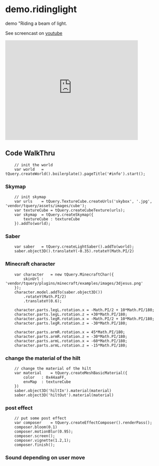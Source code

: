 demo.ridinglight
================

demo "Riding a beam of light.

See screencast on [youtube](http://www.youtube.com/watch?v=X25Cn90RwhU)

<iframe width="420" height="315" src="http://www.youtube.com/embed/X25Cn90RwhU" frameborder="0" allowfullscreen></iframe>


## Code WalkThru

```
	// init the world
	var world	= tQuery.createWorld().boilerplate().pageTitle('#info').start();
```


### Skymap

```
	// init skymap
	var urls	= tQuery.TextureCube.createUrls('skybox', '.jpg', 'vendor/tquery/assets/images/cube');
	var textureCube	= tQuery.createCubeTexture(urls);
	var skymap	= tQuery.createSkymap({
		textureCube	: textureCube
	}).addTo(world);
```

### Saber

```
	var saber	= tQuery.createLightSaber().addTo(world);
	saber.object3D().translateY(-0.35).rotateY(Math.PI/2)
```

### Minecraft character

```
	var character	= new tQuery.MinecraftChar({
		skinUrl	: 'vendor/tquery/plugins/minecraft/examples/images/3djesus.png'
	});
	character.model.addTo(saber.object3D())
		.rotateY(Math.PI/2)
		.translateY(0.6);
```

```
	character.parts.legL.rotation.x	= -Math.PI/2 + 10*Math.PI/180;
	character.parts.legL.rotation.z = +30*Math.PI/180;
	character.parts.legR.rotation.x	= -Math.PI/2 + 10*Math.PI/180;
	character.parts.legR.rotation.z = -30*Math.PI/180;

	character.parts.armR.rotation.x = 45*Math.PI/180;
	character.parts.armR.rotation.z = -30*Math.PI/180;
	character.parts.armL.rotation.x = -60*Math.PI/180;
	character.parts.armL.rotation.z = -15*Math.PI/180;
```

### change the material of the hilt

```
	// change the material of the hilt
	var material	= tQuery.createMeshBasicMaterial({
		color	: 0x44aaFF,
		envMap	: textureCube
	})
	saber.object3D('hiltIn').material(material)
	saber.object3D('hiltOut').material(material) 
```

### post effect

```
	// put some post effect
	var composer	= tQuery.createEffectComposer().renderPass();
	composer.bloom(0.1)
	composer.motionBlur(0.95);
	composer.screen();
	composer.vignette(1.2,1);
	composer.finish();
```

### Sound depending on user move

```
```
